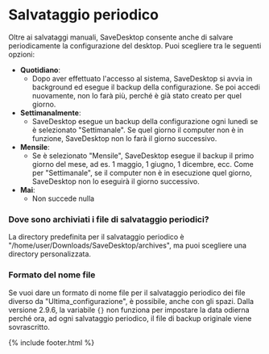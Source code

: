 # Salvataggio periodico
Oltre ai salvataggi manuali, SaveDesktop consente anche di salvare periodicamente la configurazione del desktop. Puoi scegliere tra le seguenti opzioni:
- **Quotidiano**:
   - Dopo aver effettuato l'accesso al sistema, SaveDesktop si avvia in background ed esegue il backup della configurazione. Se poi accedi nuovamente, non lo farà più, perché è già stato creato per quel giorno.
- **Settimanalmente**:
   - SaveDesktop esegue un backup della configurazione ogni lunedì se è selezionato "Settimanale". Se quel giorno il computer non è in funzione, SaveDesktop non lo farà il giorno successivo.
- **Mensile**:
   - Se è selezionato "Mensile", SaveDesktop esegue il backup il primo giorno del mese, ad es. 1 maggio, 1 giugno, 1 dicembre, ecc. Come per "Settimanale", se il computer non è in esecuzione quel giorno, SaveDesktop non lo eseguirà il giorno successivo.
- **Mai**:
   - Non succede nulla

### Dove sono archiviati i file di salvataggio periodici?
La directory predefinita per il salvataggio periodico è "/home/user/Downloads/SaveDesktop/archives", ma puoi scegliere una directory personalizzata.

### Formato del nome file
Se vuoi dare un formato di nome file per il salvataggio periodico dei file diverso da "Ultima_configurazione", è possibile, anche con gli spazi. Dalla versione 2.9.6, la variabile `{}` non funziona per impostare la data odierna perché ora, ad ogni salvataggio periodico, il file di backup originale viene sovrascritto.



{% include footer.html %}
